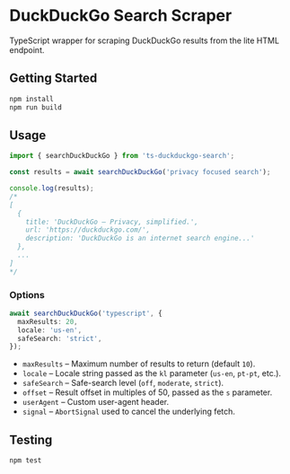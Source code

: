 # DuckDuckGo Search Scraper

TypeScript wrapper for scraping DuckDuckGo results from the lite HTML endpoint.

## Getting Started

```bash
npm install
npm run build
```

## Usage

```ts
import { searchDuckDuckGo } from 'ts-duckduckgo-search';

const results = await searchDuckDuckGo('privacy focused search');

console.log(results);
/*
[
  {
    title: 'DuckDuckGo — Privacy, simplified.',
    url: 'https://duckduckgo.com/',
    description: 'DuckDuckGo is an internet search engine...'
  },
  ...
]
*/
```

### Options

```ts
await searchDuckDuckGo('typescript', {
  maxResults: 20,
  locale: 'us-en',
  safeSearch: 'strict',
});
```

- `maxResults` – Maximum number of results to return (default `10`).
- `locale` – Locale string passed as the `kl` parameter (`us-en`, `pt-pt`, etc.).
- `safeSearch` – Safe-search level (`off`, `moderate`, `strict`).
- `offset` – Result offset in multiples of 50, passed as the `s` parameter.
- `userAgent` – Custom user-agent header.
- `signal` – `AbortSignal` used to cancel the underlying fetch.

## Testing

```bash
npm test
```
